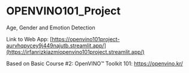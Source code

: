 # OPENVINO101_Project
Age, Gender and Emotion Detection

Link to Web App: [https://openvino101project-aurvhqpycey9j449najutb.streamlit.app/](https://irfanrizkiazmiopenvino101project.streamlit.app/)

Based on Basic Course #2: OpenVINO™ Toolkit 101: https://openvino.kr/
